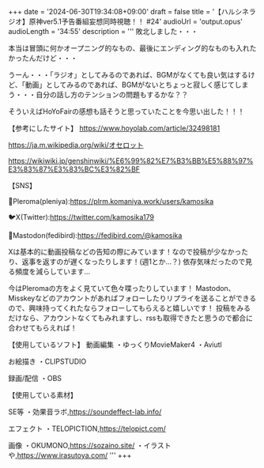 +++
date = '2024-06-30T19:34:08+09:00'
draft = false
title = '【ハルシネラジオ】原神ver5.1予告番組妄想同時視聴！！ #24'
audioUrl = 'output.opus'
audioLength = '34:55'
description = '''
敗北しました・・・

本当は冒頭に何かオープニング的なもの、最後にエンディング的なものも入れたかったんだけど・・・

うーん・・・「ラジオ」としてみるのであれば、BGMがなくても良い気はするけど、「動画」としてみるのであれば、BGMがないとちょっと寂しく感じてしまう・・・自分の話し方のテンションの問題もするかな？？

そういえばHoYoFairの感想も話そうと思っていたことを今思い出した！！！

【参考にしたサイト】
https://www.hoyolab.com/article/32498181

https://ja.m.wikipedia.org/wiki/オセロット

https://wikiwiki.jp/genshinwiki/%E6%99%82%E7%B3%BB%E5%88%97%E3%83%87%E3%83%BC%E3%82%BF

【SNS】

🪻Pleroma(pleniya):https://plrm.komaniya.work/users/kamosika

🐦X(Twitter):https://twitter.com/kamosika179 

🐘Mastodon(fedibird):https://fedibird.com/@kamosika

Xは基本的に動画投稿などの告知の際にみています！なので投稿が少なかったり、返事を返すのが遅くなったりします！(週1とか…？)
依存気味だったので見る頻度を減らしています…

今はPleromaの方をよく見ていて色々喋ったりしています！
Mastodon、Misskeyなどのアカウントがあればフォローしたりリプライを送ることができるので、興味持ってくれたならフォローしてもらえると嬉しいです！
投稿をみるだけなら、アカウントなくてもみれますし、rssも取得できたと思うので都合に合わせてもらえれば！

【使用しているソフト】
動画編集
・ゆっくりMovieMaker4
・Aviutl

お絵描き
・CLIPSTUDIO

録画/配信
・OBS

【使用している素材】

SE等
・効果音ラボ,https://soundeffect-lab.info/

エフェクト
・TELOPICTION,https://telopict.com/

画像
・OKUMONO,https://sozaino.site/
・イラストや,https://www.irasutoya.com/
'''
+++


